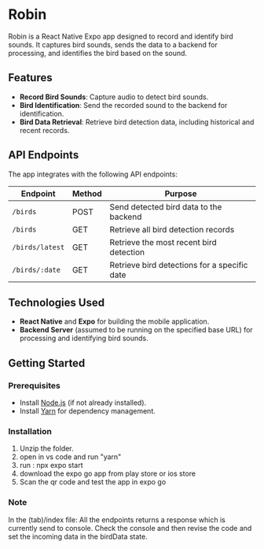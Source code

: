 # Robin

Robin is a React Native Expo app designed to record and identify bird sounds. It captures bird sounds, sends the data to a backend for processing, and identifies the bird based on the sound.

## Features

- **Record Bird Sounds**: Capture audio to detect bird sounds.
- **Bird Identification**: Send the recorded sound to the backend for identification.
- **Bird Data Retrieval**: Retrieve bird detection data, including historical and recent records.

## API Endpoints

The app integrates with the following API endpoints:

| Endpoint           | Method | Purpose                                         |
|--------------------|--------|-------------------------------------------------|
| `/birds`           | POST   | Send detected bird data to the backend          |
| `/birds`           | GET    | Retrieve all bird detection records             |
| `/birds/latest`    | GET    | Retrieve the most recent bird detection         |
| `/birds/:date`     | GET    | Retrieve bird detections for a specific date    |

## Technologies Used

- **React Native** and **Expo** for building the mobile application.
- **Backend Server** (assumed to be running on the specified base URL) for processing and identifying bird sounds.

## Getting Started

### Prerequisites

- Install [Node.js](https://nodejs.org/) (if not already installed).
- Install [Yarn](https://classic.yarnpkg.com/en/docs/install/) for dependency management.

### Installation
 1. Unzip the folder.
 2. open in vs code and run "yarn"
 3. run : npx expo start
 4. download the expo go app from play store or ios store
 5. Scan the qr code and test the app in expo go


### Note
 In the (tab)/index file:
 All the endpoints returns a response which is currently send to console. 
 Check the console and then revise the code and set the incoming data in the birdData state.
